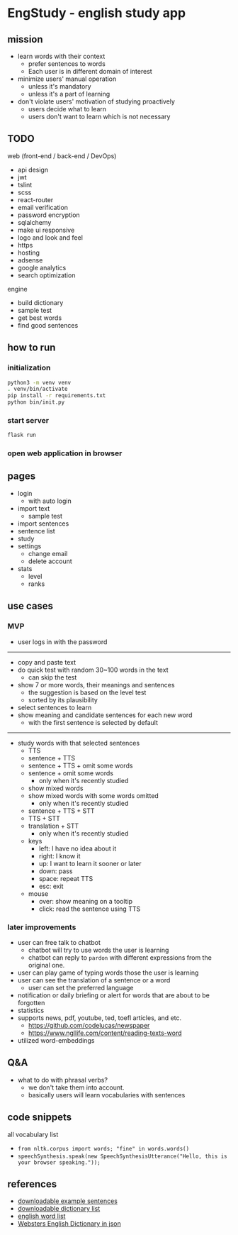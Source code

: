 # EngStudy - english study app

## mission

- learn words with their context
  - prefer sentences to words
  - Each user is in different domain of interest
- minimize users' manual operation
  - unless it's mandatory
  - unless it's a part of learning
- don't violate users' motivation of studying proactively
  - users decide what to learn
  - users don't want to learn which is not necessary

## TODO

web (front-end / back-end / DevOps)

- api design
- jwt
- tslint
- scss
- react-router
- email verification
- password encryption
- sqlalchemy
- make ui responsive
- logo and look and feel
- https
- hosting
- adsense
- google analytics
- search optimization

engine

- build dictionary
- sample test
- get best words
- find good sentences

## how to run

### initialization

```bash
python3 -m venv venv
. venv/bin/activate
pip install -r requirements.txt
python bin/init.py
```

### start server

```bash
flask run
```

### open web application in browser

## pages

- login
  - with auto login
- import text
  - sample test
- import sentences
- sentence list
- study
- settings
  - change email
  - delete account
- stats
  - level
  - ranks

## use cases

### MVP

- user logs in with the password

---

- copy and paste text
- do quick test with random 30~100 words in the text
  - can skip the test
- show 7 or more words, their meanings and sentences
  - the suggestion is based on the level test
  - sorted by its plausibility
- select sentences to learn
- show meaning and candidate sentences for each new word
  - with the first sentence is selected by default

---

- study words with that selected sentences
  - TTS
  - sentence + TTS
  - sentence + TTS + omit some words
  - sentence + omit some words
    - only when it's recently studied
  - show mixed words
  - show mixed words with some words omitted
    - only when it's recently studied
  - sentence + TTS + STT
  - TTS + STT
  - translation + STT
    - only when it's recently studied
  - keys
    - left: I have no idea about it
    - right: I know it
    - up: I want to learn it sooner or later
    - down: pass
    - space: repeat TTS
    - esc: exit
  - mouse
    - over: show meaning on a tooltip
    - click: read the sentence using TTS

### later improvements

- user can free talk to chatbot
  - chatbot will try to use words the user is learning
  - chatbot can reply to `pardon` with different expressions from the original one.
- user can play game of typing words those the user is learning
- user can see the translation of a sentence or a word
  - user can set the preferred language
- notification or daily briefing or alert for words that are about to be forgotten
- statistics
- supports news, pdf, youtube, ted, toefl articles, and etc.
  - https://github.com/codelucas/newspaper
  - https://www.ngllife.com/content/reading-texts-word
- utilized word-embeddings

## Q&A

- what to do with phrasal verbs?
  - we don't take them into account.
  - basically users will learn vocabularies with sentences

## code snippets

all vocabulary list

- `from nltk.corpus import words; "fine" in words.words()`
- `speechSynthesis.speak(new SpeechSynthesisUtterance("Hello, this is your browser speaking."));`

## references

- [downloadable example sentences](https://tatoeba.org/eng/downloads)
- [downloadable dictionary list](https://www.karamasoft.com/UltimateSpell/Dictionary.aspx)
- [english word list](https://github.com/dwyl/english-words)
- [Websters English Dictionary in json](https://github.com/matthewreagan/WebstersEnglishDictionary)
